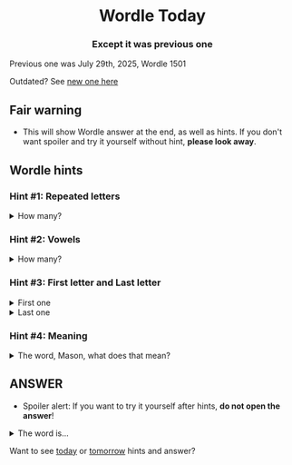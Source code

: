 <h1 align="center">
Wordle Today
</h1>

<h3 align="center">
Except it was previous one
</h3>

Previous one was July 29th, 2025, Wordle 1501

Outdated? See [new one here](README.md)

## Fair warning
- This will show Wordle answer at the end, as well as hints. If you don't want spoiler and try it yourself without hint, **please look away**.

## Wordle hints

### Hint #1: Repeated letters
<details>
  <summary>How many?</summary>
  Zero repeated letters.
</details>

### Hint #2: Vowels
<details>
  <summary>How many?</summary>
  There are 3 vowels. 
</details>

### Hint #3: First letter and Last letter
<details>
  <summary>First one</summary>
  Begins with the letter "O"
</details>
<details>
  <summary>Last one</summary>
  Ends with the letter "A"
</details>

### Hint #4: Meaning
<details>
  <summary>The word, Mason, what does that mean?</summary>
  The twenty-fourth letter of the Classical and the Modern Greek alphabet, and the twenty-eighth letter of the Old and the Ancient Greek alphabet, i.e. the last letter of every Greek alphabet. Uppercase version: Ω; lowercase: ω.
</details>

## ANSWER
- Spoiler alert: If you want to try it yourself after hints, **do not open the answer**!

<details>
  <summary>The word is...</summary>
  OMEGA
</details>

Want to see [today](README.md) or [tomorrow](TOMORROW.md) hints and answer?